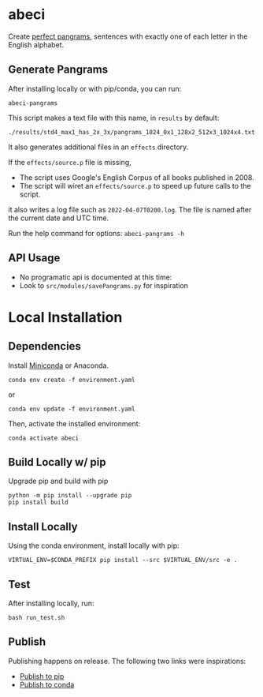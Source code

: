 # abeci 

Create [perfect pangrams][pp], sentences with exactly one of each letter in the English alphabet.

[pp]: https://en.wikipedia.org/wiki/Pangram#Perfect_pangrams

## Generate Pangrams

After installing locally or with pip/conda, you can run:

```
abeci-pangrams
```

This script makes a text file with this name, in `results` by default:

```
./results/std4_max1_has_2x_3x/pangrams_1024_0x1_128x2_512x3_1024x4.txt
```

It also generates additional files in an `effects` directory.

If the `effects/source.p` file is missing,
  - The script uses Google's English Corpus of all books published in 2008.
  - The script will wiret an `effects/source.p` to speed up future calls to the script.

it also writes a log file such as `2022-04-07T0200.log`.
The file is named after the current date and UTC time.

Run the help command for options: `abeci-pangrams -h`


## API Usage

- No programatic api is documented at this time:
- Look to `src/modules/savePangrams.py` for inspiration


# Local Installation

## Dependencies

Install [Miniconda](https://docs.conda.io/en/latest/miniconda.html) or Anaconda.

```
conda env create -f environment.yaml
```
or 
```
conda env update -f environment.yaml
```

Then, activate the installed environment:

```
conda activate abeci
```

## Build Locally w/ pip

Upgrade pip and build with pip

```
python -m pip install --upgrade pip
pip install build
```

## Install Locally

Using the conda environment, install locally with pip:

```
VIRTUAL_ENV=$CONDA_PREFIX pip install --src $VIRTUAL_ENV/src -e .
```

<!---
## Build Locally w/ conda

Update setuptools in conda environemnt

```
python3 -m pip install --user --upgrade setuptools wheel 
```

Install conda-build

```
conda config --add channels conda-forge
```

```
conda install conda-build
```

```
conda build .
```
--->

## Test

After installing locally, run:

```
bash run_test.sh
```

## Publish

Publishing happens on release. The following two links were inspirations:

- [Publish to pip](https://levelup.gitconnected.com/turn-your-python-code-into-a-pip-package-in-minutes-433ae669657f)
- [Publish to conda](https://levelup.gitconnected.com/publishing-your-python-package-on-conda-and-conda-forge-309a405740cf)
